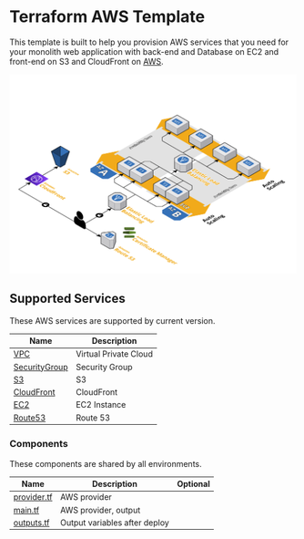 # Terraform AWS Template

 This template is built to help you provision AWS services that you need for your monolith web application with back-end and Database on EC2 and front-end on S3 and CloudFront on [AWS](https://aws.amazon.com/).

![diagram](images/diagram.png)

## Supported Services

These AWS services are supported by current version.

| Name                | Description           |
| ------------------- | --------------------- |
| [VPC][vpc]          | Virtual Private Cloud |
| [SecurityGroup][sg] | Security Group        |
| [S3][s3]            | S3                    |
| [CloudFront][cf]    | CloudFront            |
| [EC2][ec2]          | EC2 Instance          |
| [Route53][r53]      | Route 53              |

### Components

These components are shared by all environments.

| Name              | Description                   | Optional |
| ----------------- | ----------------------------- | :------: |
| [provider.tf][mp] | AWS provider                  |          |
| [main.tf][mm]     | AWS provider, output          |          |
| [outputs.tf][mo]  | Output variables after deploy |          |  |

[aws]: https://aws.amazon.com/

[vpc]: ./modules/vpc
[sg]: ./modules/vpc
[s3]: ./modules/vpc
[cf]: ./modules/vpc
[ec2]: ./modules/vpc
[r53]: ./modules/vpc

[mp]: ./provider.tf
[mm]: ./main.tf
[mo]: ./outputs.tf